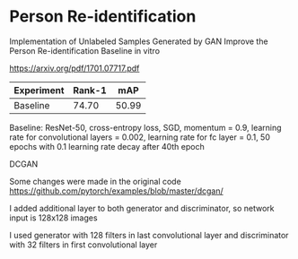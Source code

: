 # Person Re-identification
Implementation of Unlabeled Samples Generated by GAN Improve the Person Re-identification Baseline in vitro

https://arxiv.org/pdf/1701.07717.pdf

| Experiment    | Rank-1        | mAP           |
| ------------- | ------------- | ------------- |
| Baseline      | 74.70         | 50.99         |

Baseline: ResNet-50, cross-entropy loss, SGD, momentum = 0.9, learning rate for convolutional layers = 0.002, learning rate for fc layer  = 0.1, 50 epochs with 0.1 learning rate decay after 40th epoch

DCGAN

Some changes were made in the original code https://github.com/pytorch/examples/blob/master/dcgan/

I added additional layer to both generator and discriminator, so network input is 128x128 images

I used generator with 128 filters in last convolutional layer and discriminator with 32 filters in first convolutional layer
